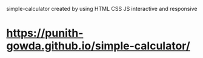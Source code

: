  simple-calculator
created by using HTML CSS JS 
interactive and responsive

# https://punith-gowda.github.io/simple-calculator/
